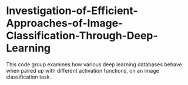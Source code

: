 # Investigation-of-Efficient-Approaches-of-Image-Classification-Through-Deep-Learning
This code group examines how various deep learning databases behave when paired up with different activation functions, on an image classification task.
